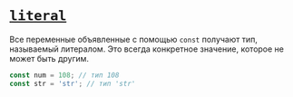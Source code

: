 # [`literal`](../index.md)

Все переменные объявленные с помощью `const` получают тип, называемый литералом. Это всегда конкретное значение, которое не может быть другим.

```ts
const num = 108; // тип 108
const str = 'str'; // тип 'str'
```
